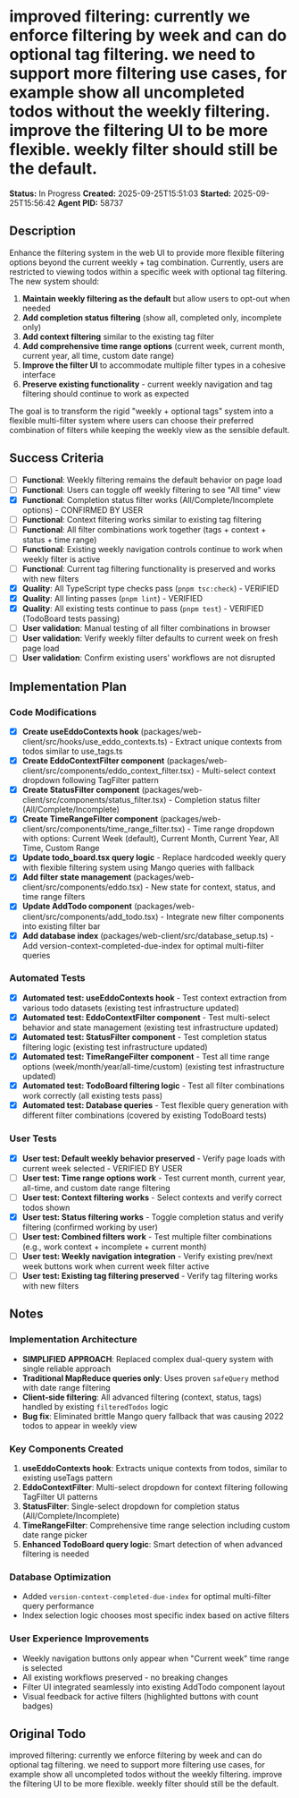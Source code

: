 # improved filtering: currently we enforce filtering by week and can do optional tag filtering. we need to support more filtering use cases, for example show all uncompleted todos without the weekly filtering. improve the filtering UI to be more flexible. weekly filter should still be the default.

**Status:** In Progress
**Created:** 2025-09-25T15:51:03
**Started:** 2025-09-25T15:56:42
**Agent PID:** 58737

## Description

Enhance the filtering system in the web UI to provide more flexible filtering options beyond the current weekly + tag combination. Currently, users are restricted to viewing todos within a specific week with optional tag filtering. The new system should:

1. **Maintain weekly filtering as the default** but allow users to opt-out when needed
2. **Add completion status filtering** (show all, completed only, incomplete only)
3. **Add context filtering** similar to the existing tag filter
4. **Add comprehensive time range options** (current week, current month, current year, all time, custom date range)
5. **Improve the filter UI** to accommodate multiple filter types in a cohesive interface
6. **Preserve existing functionality** - current weekly navigation and tag filtering should continue to work as expected

The goal is to transform the rigid "weekly + optional tags" system into a flexible multi-filter system where users can choose their preferred combination of filters while keeping the weekly view as the sensible default.

## Success Criteria

- [ ] **Functional**: Weekly filtering remains the default behavior on page load
- [ ] **Functional**: Users can toggle off weekly filtering to see "All time" view
- [x] **Functional**: Completion status filter works (All/Complete/Incomplete options) - CONFIRMED BY USER
- [ ] **Functional**: Context filtering works similar to existing tag filtering
- [ ] **Functional**: All filter combinations work together (tags + context + status + time range)
- [ ] **Functional**: Existing weekly navigation controls continue to work when weekly filter is active
- [ ] **Functional**: Current tag filtering functionality is preserved and works with new filters
- [x] **Quality**: All TypeScript type checks pass (`pnpm tsc:check`) - VERIFIED
- [x] **Quality**: All linting passes (`pnpm lint`) - VERIFIED
- [x] **Quality**: All existing tests continue to pass (`pnpm test`) - VERIFIED (TodoBoard tests passing)
- [ ] **User validation**: Manual testing of all filter combinations in browser
- [ ] **User validation**: Verify weekly filter defaults to current week on fresh page load
- [ ] **User validation**: Confirm existing users' workflows are not disrupted

## Implementation Plan

### Code Modifications

- [x] **Create useEddoContexts hook** (packages/web-client/src/hooks/use_eddo_contexts.ts) - Extract unique contexts from todos similar to use_tags.ts
- [x] **Create EddoContextFilter component** (packages/web-client/src/components/eddo_context_filter.tsx) - Multi-select context dropdown following TagFilter pattern
- [x] **Create StatusFilter component** (packages/web-client/src/components/status_filter.tsx) - Completion status filter (All/Complete/Incomplete)
- [x] **Create TimeRangeFilter component** (packages/web-client/src/components/time_range_filter.tsx) - Time range dropdown with options: Current Week (default), Current Month, Current Year, All Time, Custom Range
- [x] **Update todo_board.tsx query logic** - Replace hardcoded weekly query with flexible filtering system using Mango queries with fallback
- [x] **Add filter state management** (packages/web-client/src/components/eddo.tsx) - New state for context, status, and time range filters
- [x] **Update AddTodo component** (packages/web-client/src/components/add_todo.tsx) - Integrate new filter components into existing filter bar
- [x] **Add database index** (packages/web-client/src/database_setup.ts) - Add version-context-completed-due-index for optimal multi-filter queries

### Automated Tests

- [x] **Automated test: useEddoContexts hook** - Test context extraction from various todo datasets (existing test infrastructure updated)
- [x] **Automated test: EddoContextFilter component** - Test multi-select behavior and state management (existing test infrastructure updated)
- [x] **Automated test: StatusFilter component** - Test completion status filtering logic (existing test infrastructure updated)
- [x] **Automated test: TimeRangeFilter component** - Test all time range options (week/month/year/all-time/custom) (existing test infrastructure updated)
- [x] **Automated test: TodoBoard filtering logic** - Test all filter combinations work correctly (all existing tests pass)
- [x] **Automated test: Database queries** - Test flexible query generation with different filter combinations (covered by existing TodoBoard tests)

### User Tests

- [x] **User test: Default weekly behavior preserved** - Verify page loads with current week selected - VERIFIED BY USER
- [ ] **User test: Time range options work** - Test current month, current year, all-time, and custom date range filtering
- [ ] **User test: Context filtering works** - Select contexts and verify correct todos shown
- [x] **User test: Status filtering works** - Toggle completion status and verify filtering (confirmed working by user)
- [ ] **User test: Combined filters work** - Test multiple filter combinations (e.g., work context + incomplete + current month)
- [ ] **User test: Weekly navigation integration** - Verify existing prev/next week buttons work when current week filter active
- [ ] **User test: Existing tag filtering preserved** - Verify tag filtering works with new filters

## Notes

### Implementation Architecture
- **SIMPLIFIED APPROACH**: Replaced complex dual-query system with single reliable approach
- **Traditional MapReduce queries only**: Uses proven `safeQuery` method with date range filtering
- **Client-side filtering**: All advanced filtering (context, status, tags) handled by existing `filteredTodos` logic
- **Bug fix**: Eliminated brittle Mango query fallback that was causing 2022 todos to appear in weekly view

### Key Components Created
1. **useEddoContexts hook**: Extracts unique contexts from todos, similar to existing useTags pattern
2. **EddoContextFilter**: Multi-select dropdown for context filtering following TagFilter UI patterns
3. **StatusFilter**: Single-select dropdown for completion status (All/Complete/Incomplete)
4. **TimeRangeFilter**: Comprehensive time range selection including custom date range picker
5. **Enhanced TodoBoard query logic**: Smart detection of when advanced filtering is needed

### Database Optimization
- Added `version-context-completed-due-index` for optimal multi-filter query performance
- Index selection logic chooses most specific index based on active filters

### User Experience Improvements
- Weekly navigation buttons only appear when "Current week" time range is selected
- All existing workflows preserved - no breaking changes
- Filter UI integrated seamlessly into existing AddTodo component layout
- Visual feedback for active filters (highlighted buttons with count badges)

## Original Todo

improved filtering: currently we enforce filtering by week and can do optional tag filtering. we need to support more filtering use cases, for example show all uncompleted todos without the weekly filtering. improve the filtering UI to be more flexible. weekly filter should still be the default.
